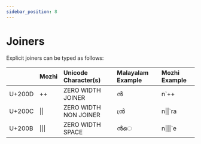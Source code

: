 ```yaml
---
sidebar_position: 8
---
```


# Joiners

Explicit joiners can be typed as follows:

|        | Mozhi  | Unicode Character(s)  | Malayalam Example | Mozhi Example |
| :----- | :----- | :-------------------- | :---------------- | :------------ |
| U+200D | ++     | ZERO WIDTH JOINER     | ന്‍                 | n`++          |
| U+200C | \|\|   | ZERO WIDTH NON JOINER | ൻ‌്ര                | n\|\|`ra      |
| U+200B | \|\|\| | ZERO WIDTH SPACE      | ൻ​െ               | n\|\|\|`e     |
